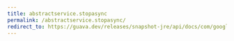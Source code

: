 ```yaml
---
title: abstractservice.stopasync
permalink: /abstractservice.stopasync/
redirect_to: https://guava.dev/releases/snapshot-jre/api/docs/com/google/common/util/concurrent/AbstractService.html#stopAsync--
---
```

